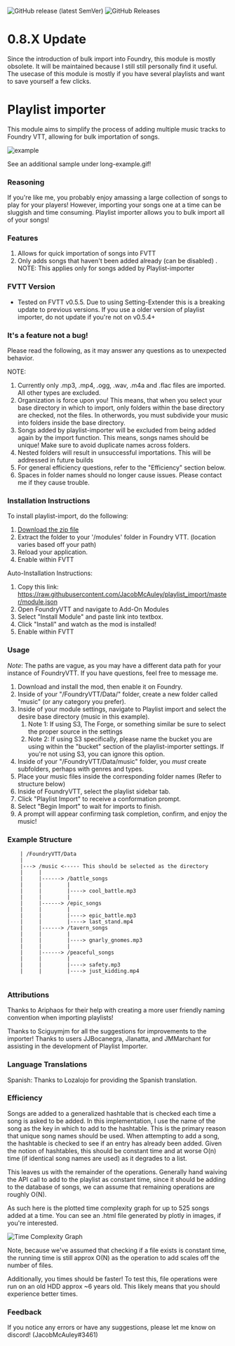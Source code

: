 ![GitHub release (latest SemVer)](https://img.shields.io/github/v/release/jacobmcauley/playlist_import) 
![GitHub Releases](https://img.shields.io/github/downloads/JacobMcAuley/playlist_import/latest/total) 

# 0.8.X Update

Since the introduction of bulk import into Foundry, this module is mostly obsolete. It will be maintained because I still still personally find it useful. The usecase of this module is mostly if you have several playlists and want to save yourself a few clicks. 

# Playlist importer 
This module aims to simplify the process of adding multiple music tracks to Foundry VTT, allowing for bulk importation of songs.

![example](imgs/example.gif)

See an additional sample under long-example.gif!
### Reasoning

If you're like me, you probably enjoy amassing a large collection of songs to play for your players! However, importing your songs one at a time can be sluggish and time consuming. Playlist importer allows you to bulk import all of your songs!

### Features
1. Allows for quick importation of songs into FVTT
1. Only adds songs that haven't been added already (can be disabled) . NOTE: This applies only for songs added by Playlist-importer 


### FVTT Version
- Tested on FVTT v0.5.5. Due to using Setting-Extender this is a breaking update to previous versions. If you use a older version of playlist importer, do not update if you're not on v0.5.4+


### It's a feature not a bug!
Please read the following, as it may answer any questions as to unexpected behavior.

NOTE:
1. Currently only .mp3, .mp4, .ogg, .wav, .m4a and .flac files are imported. All other types are excluded. 
1. Organization is force upon you! This means, that when you select your base directory in which to import, only folders within the base directory are checked, not the files. In otherwords, you must subdivide your music into folders inside the base directory.
1. Songs added by playlist-importer will be excluded from being added again by the import function. This means, songs names should be unique! Make sure to avoid duplicate names across folders.
1. Nested folders will result in unsuccessful importations. This will be addressed in future builds
1. For general efficiency questions, refer to the "Efficiency" section below. 
1. Spaces in folder names should no longer cause issues. Please contact me if they cause trouble.



### Installation Instructions

To install playlist-import, do the following:

1. [Download the zip file](https://github.com/JacobMcAuley/playlist_import/archive/master.zip)
2. Extract the folder to your '/modules' folder in Foundry VTT. (location varies based off your path)
3. Reload your application.
4. Enable within FVTT

Auto-Installation Instructions:

1. Copy this link: https://raw.githubusercontent.com/JacobMcAuley/playlist_import/master/module.json
2. Open FoundryVTT and navigate to Add-On Modules
3. Select "Install Module" and paste link into textbox.
4. Click "Install" and watch as the mod is installed!
5. Enable within FVTT

### Usage

*Note*: The paths are vague, as you may have a different data path for your instance of FoundryVTT. If you have questions, feel free to message me.
1. Download and install the mod, then enable it on Foundry.
2. Inside of your "/FoundryVTT/Data/" folder, create a new folder called "music" (or any category you prefer). 
3. Inside of your module settings, navigate to Playlist import and select the desire base directory (music in this example). 
    1. Note 1: If using S3, The Forge, or something similar be sure to select the proper source in the settings
    2. Note 2: If using S3 specifically, please name the bucket you are using within the "bucket" section of the playlist-importer settings. If you're not using S3, you can ignore this option.
4. Inside of your "/FoundryVTT/Data/music" folder, you *must* create subfolders, perhaps with genres and types.
5. Place your music files inside the corresponding folder names (Refer to structure below)
6. Inside of FoundryVTT, select the playlist sidebar tab.
7. Click "Playlist Import" to receive a conformation prompt. 
8. Select "Begin Import" to wait for imports to finish.
9. A prompt will appear confirming task completion, confirm, and enjoy the music!

### Example Structure 

```
    | /FoundryVTT/Data
    | 
    |---> /music <----- This should be selected as the directory
    |     |
    |     |------> /battle_songs
    |     |        |
    |     |        |----> cool_battle.mp3
    |     |        |
    |     |------> /epic_songs
    |     |        |
    |     |        |----> epic_battle.mp3
    |     |        |----> last_stand.mp4
    |     |------> /tavern_songs
    |     |        |
    |     |        |----> gnarly_gnomes.mp3
    |     |        |
    |     |------> /peaceful_songs
    |     |        |
    |     |        |----> safety.mp3
    |     |        |----> just_kidding.mp4
    
```

### Attributions

Thanks to Ariphaos for their help with creating a more user friendly naming convention when importing playlists! 

Thanks to Sciguymjm for all the suggestions for improvements to the importer!
Thanks to users JJBocanegra, Jlanatta, and JMMarchant for assisting in the development of Playlist Importer.


### Language Translations

Spanish: Thanks to Lozalojo for providing the Spanish translation.

### Efficiency

Songs are added to a generalized hashtable that is checked each time a song is asked to be added. In this implementation, I use the name of the song as the key in which to add to the hashtable. This is the primary reason that unique song names should be used. When attempting to add a song, the hashtable is checked to see if an entry has already been added. Given the notion of hashtables, this should be constant time and at worse O(n) time (if identical song names are used) as it degrades to a list. 

This leaves us with the remainder of the operations. Generally hand waiving the API call to add to the playlist as constant time, since it should be adding to the database of songs, we can assume that remaining operations are roughly O(N). 

As such here is the plotted time complexity graph for up to 525 songs added at a time. You can see an .html file generated by plotly in images, if you're interested. 

![Time Complexity Graph](imgs/Plot.png)

Note, because we've assumed that checking if a file exists  is constant time, the running time is still approx O(N) as the operation to add scales off the number of files.

Additionally, you times should be faster! To test this, file operations were run on an old HDD approx ~6 years old. This likely means that you should experience better times. 

### Feedback

If you notice any errors or have any suggestions, please let me know on discord! (JacobMcAuley#3461)

